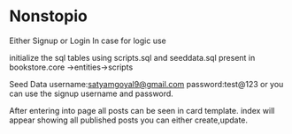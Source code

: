 # Nonstopio
Either Signup or Login
In case for logic use

initialize the sql tables using scripts.sql and seeddata.sql
present in bookstore.core ->entities->scripts


Seed Data username:satyamgoyal9@gmail.com
           password:test@123
or you can use the signup username and password.

After entering into page all posts can be seen in card template.
index will appear showing all published posts
you can either create,update.

